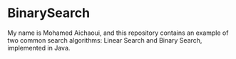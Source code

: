 # BinarySearch
My name is Mohamed Aichaoui, and this repository contains an example of two common search algorithms: Linear Search and Binary Search, implemented in Java. 
